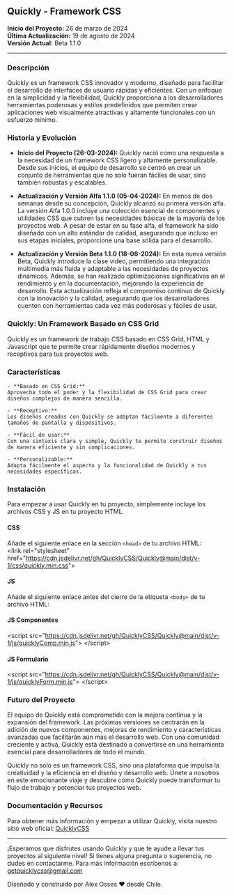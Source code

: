 ## Quickly - Framework CSS
**Inicio del Proyecto:** 26 de marzo de 2024  
**Última Actualización:** 19 de agosto de 2024  
**Versión Actual:** Beta 1.1.0

---
### Descripción

Quickly es un framework CSS innovador y moderno, diseñado para facilitar el desarrollo de interfaces de usuario rápidas y eficientes. Con un enfoque en la simplicidad y la flexibilidad, Quickly proporciona a los desarrolladores herramientas poderosas y estilos predefinidos que permiten crear aplicaciones web visualmente atractivas y altamente funcionales con un esfuerzo mínimo.

### Historia y Evolución
- **Inicio del Proyecto (26-03-2024):** 
Quickly nació como una respuesta a la necesidad de un framework CSS ligero y altamente personalizable. Desde sus inicios, el equipo de desarrollo se centró en crear un conjunto de herramientas que no solo fueran fáciles de usar, sino también robustas y escalables.

- **Actualización y Versión Alfa 1.1.0 (05-04-2024):** 
En menos de dos semanas desde su concepción, Quickly alcanzó su primera versión alfa. La versión Alfa 1.0.0 incluye una colección esencial de componentes y utilidades CSS que cubren las necesidades básicas de la mayoría de los proyectos web. A pesar de estar en su fase alfa, el framework ha sido diseñado con un alto estándar de calidad, asegurando que incluso en sus etapas iniciales, proporcione una base sólida para el desarrollo.

- **Actualización y Versión Beta 1.1.0 (18-08-2024):**
En esta nueva versión Beta, Quickly introduce la clase video, permitiendo una integración multimedia más fluida y adaptable a las necesidades de proyectos dinámicos. Además, se han realizado optimizaciones significativas en el rendimiento y en la documentación, mejorando la experiencia de desarrollo. Esta actualización refleja el compromiso continuo de Quickly con la innovación y la calidad, asegurando que los desarrolladores cuenten con herramientas cada vez más poderosas y fáciles de usar.

### Quickly: Un Framework Basado en CSS Grid
Quickly es un framework de trabajo CSS basado en CSS Grid, HTML y Javascript que te permite crear rápidamente diseños modernos y receptivos para tus proyectos web.

### Características
    - **Basado en CSS Grid:** 
    Aprovecha todo el poder y la flexibilidad de CSS Grid para crear diseños complejos de manera sencilla.
    
    - **Receptivo:** 
    Los diseños creados con Quickly se adaptan fácilmente a diferentes tamaños de pantalla y dispositivos.
    
    - **Fácil de usar:** 
    Con una sintaxis clara y simple, Quickly te permite construir diseños de manera eficiente y sin complicaciones.
    
    - **Personalizable:** 
    Adapta fácilmente el aspecto y la funcionalidad de Quickly a tus necesidades específicas.

### Instalación
Para empezar a usar Quickly en tu proyecto, simplemente incluye los archivos CSS y JS en tu proyecto HTML.

#### CSS
Añade el siguiente enlace en la sección `<head>` de tu archivo HTML:<br>
&lt;link rel="stylesheet" href="https://cdn.jsdelivr.net/gh/QuicklyCSS/Quickly@main/dist/v-1/css/quickly.min.css"&gt;

#### JS
Añade el siguiente enlace antes del cierre de la etiqueta `<body>` de tu archivo HTML:
#### JS Componentes<br>
&lt;script src="https://cdn.jsdelivr.net/gh/QuicklyCSS/Quickly@main/dist/v-1/js/quicklyComp.min.js"&gt; &lt;/script&gt;
#### JS Formulario<br>
&lt;script src="https://cdn.jsdelivr.net/gh/QuicklyCSS/Quickly@main/dist/v-1/js/quicklyForm.min.js"&gt; &lt;/script&gt;

### Futuro del Proyecto
El equipo de Quickly está comprometido con la mejora continua y la expansión del framework. Las próximas versiones se centrarán en la adición de nuevos componentes, mejoras de rendimiento y características avanzadas que facilitarán aún más el desarrollo web. Con una comunidad creciente y activa, Quickly está destinado a convertirse en una herramienta esencial para desarrolladores de todo el mundo.

Quickly no solo es un framework CSS, sino una plataforma que impulsa la creatividad y la eficiencia en el diseño y desarrollo web. Únete a nosotros en este emocionante viaje y descubre cómo Quickly puede transformar tu flujo de trabajo y potenciar tus proyectos web.

### Documentación y Recursos
Para obtener más información y empezar a utilizar Quickly, visita nuestro sitio web oficial: [QuicklyCSS](https://quicklycss.github.io/Quickly/)

---
¡Esperamos que disfrutes usando Quickly y que te ayude a llevar tus proyectos al siguiente nivel! Si tienes alguna pregunta o sugerencia, no dudes en contactarme.
Para más información escribenos a: getquicklycss@gmail.com

Diseñado y construido por Alex Osses ❤️ desde Chile.
